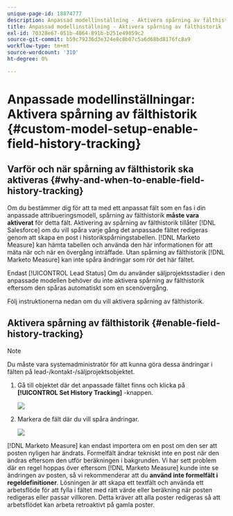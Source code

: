 ```yaml
---
unique-page-id: 18874777
description: Anpassad modellinställning - Aktivera spårning av fälthistorik - [!DNL Marketo Measure] - Produktdokumentation
title: Anpassad modellinställning - Aktivera spårning av fälthistorik
exl-id: 70328e67-051b-4864-891b-b251e49859c2
source-git-commit: b59c79236d3e324e8c8b07c5a6d68bd8176fc8a9
workflow-type: tm+mt
source-wordcount: '310'
ht-degree: 0%

---
```


# Anpassade modellinställningar: Aktivera spårning av fälthistorik {#custom-model-setup-enable-field-history-tracking}

## Varför och när spårning av fälthistorik ska aktiveras {#why-and-when-to-enable-field-history-tracking}

Om du bestämmer dig för att ta med ett anpassat fält som en fas i din anpassade attribueringsmodell, spårning av fälthistorik **måste vara aktiverat** för detta fält. Aktivering av spårning av fälthistorik tillåter [!DNL Salesforce] om du vill spåra varje gång det anpassade fältet redigeras genom att skapa en post i historikspårningstabellen. [!DNL Marketo Measure] kan hämta tabellen och använda den här informationen för att mäta när och när en övergång inträffade. Utan spårning av fälthistorik [!DNL Marketo Measure] kan inte spåra ändringar som rör det här fältet.

Endast [!UICONTROL Lead Status] Om du använder säljprojektsstadier i den anpassade modellen behöver du inte aktivera spårning av fälthistorik eftersom den spåras automatiskt som en scenövergång.

Följ instruktionerna nedan om du vill aktivera spårning av fälthistorik.

## Aktivera spårning av fälthistorik {#enable-field-history-tracking}

>[!NOTE]
>
>Du måste vara systemadministratör för att kunna göra dessa ändringar i fälten på lead-/kontakt-/säljprojektsobjektet.

1. Gå till objektet där det anpassade fältet finns och klicka på **[!UICONTROL Set History Tracking]** -knappen.

   ![](assets/1.png)

1. Markera de fält där du vill spåra ändringar.

   ![](assets/2.png)

[!DNL Marketo Measure] kan endast importera om en post om den ser att posten nyligen har ändrats. Formelfält ändrar tekniskt inte en post när den ändras eftersom den utför beräkningen i bakgrunden. Vi har sett problem där en regel hoppas över eftersom [!DNL Marketo Measure] kunde inte se ändringen av posten, så vi rekommenderar att du **använd inte formelfält i regeldefinitioner**. Lösningen är att skapa ett textfält och använda ett arbetsflöde för att fylla i fältet med rätt värde eller beräkning när posten redigeras eller passar villkoren. Detta kräver att alla poster redigeras så att arbetsflödet kan arbeta retroaktivt på gamla poster.
